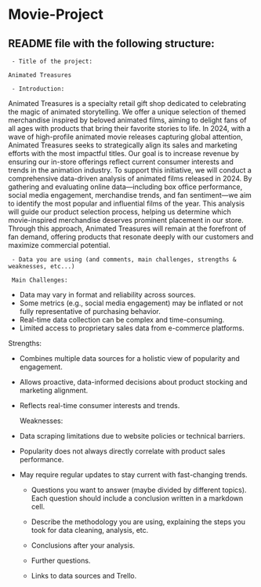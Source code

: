 # Movie-Project
## README file with the following structure:

     - Title of the project:

    Animated Treasures
     
     - Introduction:

   Animated Treasures is a specialty retail gift shop dedicated to celebrating the magic of animated storytelling. We offer a unique selection of themed merchandise inspired by beloved animated films, aiming to delight fans of all ages with products that bring their favorite stories to life.
   In 2024, with a wave of high-profile animated movie releases capturing global attention, Animated Treasures seeks to strategically align its sales and marketing efforts with the most impactful titles. Our goal is to increase revenue by ensuring our in-store offerings reflect current consumer interests and trends in the animation industry.
   To support this initiative, we will conduct a comprehensive data-driven analysis of animated films released in 2024. By gathering and evaluating online data—including box office performance, social media engagement, merchandise trends, and fan sentiment—we aim to identify the most popular and influential films of the year.
   This analysis will guide our product selection process, helping us determine which movie-inspired merchandise deserves prominent placement in our store. Through this approach, Animated Treasures will remain at the forefront of fan demand, offering products that resonate deeply with our customers and maximize commercial potential.

     - Data you are using (and comments, main challenges, strengths & weaknesses, etc...)

     Main Challenges:

  - Data may vary in format and reliability across sources.
  - Some metrics (e.g., social media engagement) may be inflated or not fully representative of purchasing behavior.
  - Real-time data collection can be complex and time-consuming.
  - Limited access to proprietary sales data from e-commerce platforms.

Strengths:

  - Combines multiple data sources for a holistic view of popularity and engagement.
  - Allows proactive, data-informed decisions about product stocking and marketing alignment.
  - Reflects real-time consumer interests and trends.

     Weaknesses:

- Data scraping limitations due to website policies or technical barriers.
- Popularity does not always directly correlate with product sales performance.
- May require regular updates to stay current with fast-changing trends.


     - Questions you want to answer (maybe divided by different topics). Each question should include a conclusion written in a markdown cell.

     - Describe the methodology you are using, explaining the steps you took for data cleaning, analysis, etc.


     - Conclusions after your analysis.


     - Further questions.


     - Links to data sources and Trello.


